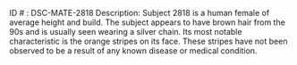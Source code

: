 ID # : DSC-MATE-2818
Description: Subject 2818 is a human female of average height and build. The subject appears to have brown hair from the 90s and is usually seen wearing a silver chain. Its most notable characteristic is the orange stripes on its face. These stripes have not been observed to be a result of any known disease or medical condition.